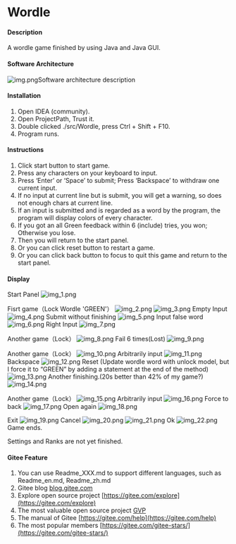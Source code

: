 # Wordle

#### Description

A wordle game finished by using Java and Java GUI.

#### Software Architecture

![img.png](README_IMGs/img.png)Software architecture description

#### Installation

1. Open IDEA (community).
2. Open ProjectPath, Trust it.
3. Double clicked ./src/Wordle, press Ctrl + Shift + F10.
4. Program runs.

#### Instructions

1. Click start button to start game.
2. Press any characters on your keyboard to input.
3. Press ‘Enter’ or ‘Space’ to submit; Press ‘Backspace’ to withdraw one current input.
4. If no input at current line but is submit, you will get a warning, so does not enough chars at current line.
5. If an input is submitted and is regarded as a word by the program, the program will display colors of every character.
6. If you got an all Green feedback within 6 (include) tries, you won; Otherwise you lose.
7. Then you will return to the start panel.
8. Or you can click reset button to restart a game.
9. Or you can click back button to focus to quit this game and return to the start panel.

#### Display

Start Panel
![img_1.png](README_IMGs/img_1.png)

Fisrt game（Lock Wordle 'GREEN'）
![img_2.png](README_IMGs/img_2.png)
![img_3.png](README_IMGs/img_3.png)
Empty Input
![img_4.png](README_IMGs/img_4.png)
Submit without finishing
![img_5.png](README_IMGs/img_5.png)
Input false word
![img_6.png](README_IMGs/img_6.png)
Right Input
![img_7.png](README_IMGs/img_7.png)

Another game（Lock）
![img_8.png](README_IMGs/img_8.png)
Fail 6 times(Lost)
![img_9.png](README_IMGs/img_9.png)

Another game（Lock）
![img_10.png](README_IMGs/img_10.png)
Arbitrarily input
![img_11.png](README_IMGs/img_11.png)
Backspace
![img_12.png](README_IMGs/img_12.png)
Reset
(Update wordle word with unlock model, 
but I force it to “GREEN” 
by adding a statement at the end of the method)
![img_13.png](README_IMGs/img_13.png)
Another finishing.(20s better than 42% of my game?)
![img_14.png](README_IMGs/img_14.png)

Another game（Lock）
![img_15.png](README_IMGs/img_15.png)
Arbitrarily input
![img_16.png](README_IMGs/img_16.png)
Force to back
![img_17.png](README_IMGs/img_17.png)
Open again
![img_18.png](README_IMGs/img_18.png)

Exit
![img_19.png](README_IMGs/img_19.png)
Cancel
![img_20.png](README_IMGs/img_20.png)
![img_21.png](README_IMGs/img_21.png)
Ok
![img_22.png](README_IMGs/img_22.png)
Game ends.

Settings and Ranks are not yet finished.

#### Gitee Feature

1. You can use Readme\_XXX.md to support different languages, such as Readme\_en.md, Readme\_zh.md
2. Gitee blog [blog.gitee.com](https://blog.gitee.com)
3. Explore open source project [https://gitee.com/explore](https://gitee.com/explore)
4. The most valuable open source project [GVP](https://gitee.com/gvp)
5. The manual of Gitee [https://gitee.com/help](https://gitee.com/help)
6. The most popular members  [https://gitee.com/gitee-stars/](https://gitee.com/gitee-stars/)
